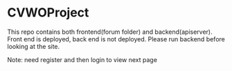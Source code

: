 # CVWOProject

This repo contains both frontend(forum folder) and backend(apiserver). 
Front end is deployed, back end is not deployed. Please run backend before looking at the site.

Note: need register and then login to view next page

